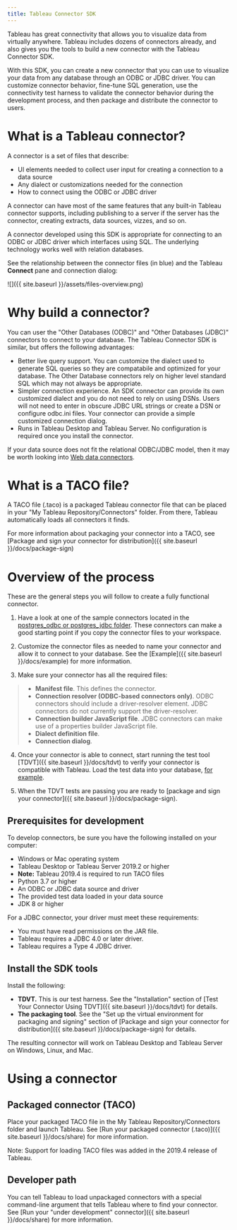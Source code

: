 ```yaml
---
title: Tableau Connector SDK
---
```

Tableau has great connectivity that allows you to visualize data from virtually anywhere. Tableau includes dozens of connectors already, and also gives you the tools to build a new connector with the Tableau Connector SDK. 

With this SDK, you can create a new connector that you can use to visualize your data from any database through an ODBC or JDBC driver.
You can customize connector behavior, fine-tune SQL generation, use the connectivity test harness to validate the connector behavior during the development process, and then package and distribute the connector to users.

# What is a Tableau connector?

A connector is a set of files that describe:

- UI elements needed to collect user input for creating a connection to a data source
- Any dialect or customizations needed for the connection
- How to connect using the ODBC or JDBC driver

A connector can have most of the same features that any built-in Tableau connector supports, including publishing to a server if the server has the connector, creating extracts, data sources, vizzes, and so on.

A connector developed using this SDK is appropriate for connecting to an ODBC or JDBC driver which interfaces using SQL. The underlying technology works well with relation databases.

See the relationship between the connector files (in blue) and the Tableau **Connect** pane and connection dialog:

![]({{ site.baseurl }}/assets/files-overview.png)

# Why build a connector?

You can user the "Other Databases (ODBC)" and "Other Databases (JDBC)" connectors to connect to your database. The Tableau Connector SDK is similar, but offers the following advantages:
- Better live query support. You can customize the dialect used to generate SQL queries so they are compatabile and optimized for your database. The Other Database connectors rely on higher level standard SQL which may not always be appropriate.
- Simpler connection experience. An SDK connector can provide its own customized dialect and you do not need to rely on using DSNs. Users will not need to enter in obscure JDBC URL strings or create a DSN or configure odbc.ini files. Your connector can provide a simple customized connection dialog.
- Runs in Tableau Desktop and Tableau Server. No configuration is required once you install the connector.

If your data source does not fit the relational ODBC/JDBC model, then it may be worth looking into [Web data connectors](https://tableau.github.io/webdataconnector).

# What is a TACO file?
A TACO file (.taco)  is a packaged Tableau connector file that can be placed in your "My Tableau Repository/Connectors" folder. From there, Tableau automatically loads all connectors it finds.

For more information about packaging your connector into a TACO, see [Package and sign your connector for distribution]({{ site.baseurl }}/docs/package-sign)

# Overview of the process

These are the general steps you will follow to create a fully functional connector.

1. Have a look at one of the sample connectors located in the [postgres_odbc or postgres_jdbc folder](https://github.com/tableau/connector-plugin-sdk/tree/master/samples/plugins). These connectors can make a good starting point if you copy the connector files to your workspace.

2. Customize the connector files as needed to name your connector and allow it to connect to your database. See the [Example]({{ site.baseurl }}/docs/example) for more information. 

3. Make sure your connector has all the required files:
> * __Manifest file__. This defines the connector.
> * __Connection resolver (ODBC-based connectors only)__. ODBC connectors should include a driver-resolver element. JDBC connectors do not currently support the driver-resolver.
> * __Connection builder JavaScript file__. JDBC connectors can make use of a properties builder JavaScript file.
> * __Dialect definition file__.
> * __Connection dialog__.

4. Once your connector is able to connect, start running the test tool [TDVT]({{ site.baseurl }}/docs/tdvt) to verify your connector is compatible with Tableau. Load the test data into your database, [for example](https://github.com/tableau/connector-plugin-sdk/blob/master/tests/datasets/TestV1/postgres/README.md).

5. When the TDVT tests are passing you are ready to [package and sign your connector]({{ site.baseurl }}/docs/package-sign).

## Prerequisites for development

To develop connectors, be sure you have the following installed on your computer:
- Windows or Mac operating system
- Tableau Desktop or Tableau Server 2019.2 or higher
- __Note:__ Tableau 2019.4 is required to run TACO files
- Python 3.7 or higher
- An ODBC or JDBC data source and driver
- The provided test data loaded in your data source
- JDK 8 or higher

For a JDBC connector, your driver must meet these requirements:
- You must have read permissions on the JAR file.
- Tableau requires a JDBC 4.0 or later driver.
- Tableau requires a Type 4 JDBC driver.

## Install the SDK tools
Install the following:
 - __TDVT.__ This is our test harness. See the "Installation" section of [Test Your Connector Using TDVT]({{ site.baseurl }}/docs/tdvt) for details.
 - __The packaging tool__. See the "Set up the virtual environment for packaging and signing" section of [Package and sign your connector for distribution]({{ site.baseurl }}/docs/package-sign) for details.

The resulting connector will work on Tableau Desktop and Tableau Server on Windows, Linux, and Mac.

# Using a connector

## Packaged connector (TACO)
Place your packaged TACO file in the My Tableau Repository/Connectors folder and launch Tableau. See [Run your packaged connector (.taco)]({{ site.baseurl }}/docs/share) for more information.

Note: Support for loading TACO files was added in the 2019.4 release of Tableau.

## Developer path
You can tell Tableau to load unpackaged connectors with a special command-line argument that tells Tableau where to find your connector. See [Run your "under development" connector]({{ site.baseurl }}/docs/share) for more information.
